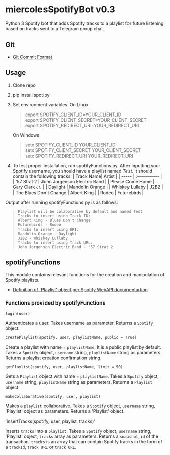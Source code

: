 # miercolesSpotifyBot v0.3
Python 3 Spotify bot that adds Spotify tracks to a playlist for future listening based on tracks sent to a Telegram group chat. 

## Git
* [Git Commit Format](http://udacity.github.io/git-styleguide/)
## Usage
1. Clone repo
2. pip install spotipy
3. Set environment variables. 
    On Linux 
    >export SPOTIFY_CLIENT_ID=YOUR_CLIENT_ID  
    >export SPOTIFY_CLIENT_SECRET=YOUR_CLIENT_SECRET  
    >export SPOTIFY_REDIRECT_URI=YOUR_REDIRECT_URI  

    On Windows
    >setx SPOTIFY_CLIENT_ID YOUR_CLIENT_ID  
    >setx SPOTIFY_CLIENT_SECRET YOUR_CLIENT_SECRET  
    >setx SPOTIFY_REDIRECT_URI YOUR_REDIRECT_URI  
4. To test proper installation, run spotifyFunctions.py. After inputting your Spotify username, you should have a playlist named *Test*. It should contain the following tracks:
    | Track Name| Artist |
    | ----- | :----------- |
    | '57 Strat 2 | John Jorgenson Electric Band |
    | Please Come Home | Gary Clark Jr. |
    | Daylight | Mandolin Orange |
    | Whiskey Lullaby | J2B2 |
    | The Blues Don't Change | Albert King |
    | Rodeo | Futurebirds|

Output after running spotifyFunctions.py is as follows:
 > `Playlist will be colaborative by default and named Test`  
 > `Tracks to insert using Track ID:`   
 > `Albert King - Blues Don't Change`  
 > `Futurebirds - Rodeo`  
 > `Tracks to insert using URI:`  
 > `Mandolin Orange - Daylight`  
 > `J2B2 - Whiskey Lullaby`  
 > `Tracks to insert using Track URL:`  
 > `John Jorgenson Electric Band - '57 Strat 2`  
    
## spotifyFunctions
This module contains relevant functions for the creation and manipulation of Spotify playlists.
* [Definition of `Playlist' object per Spotify WebAPI documentartion](https://developer.spotify.com/web-api/object-model/#playlist-object-full)

### Functions provided by spotifyFunctions

`login(user)`

Authenticates a user. Takes username as parameter. 
Returns a `Spotify` object.

`createPlaylist(spotify, user, playlistName, public = True)`

Create a playlist with name = `playlistName`. It is a public playlist by default. Takes a `Spotify` object, `username` string, `playlistName` string as parameters. Returns a playlist creation confirmation string. 

`getPlaylist(spotify, user, playlistName, limit = 50)`

Gets a `Playlist` object with name = `playlistName`. Takes a `Spotify` object, `username` string, `playlistName` string as parameters. Returns a `Playlist` object. 
 
 `makeCollaborative(spotify, user, playlist)`

Makes a `playlist` collaborative. Takes a `Spotify` object, `username` string, 'Playlist' object as parameters. Returns a 'Playlist' object.
 
 'insertTracks(spotify, user, playlist, tracks)'
 
 Inserts `tracks` into a `playlist`. Takes a `Spotify` object, `username` string, 'Playlist' object, `tracks` array as parameters. Returns a `snapshot_id` of the transaction. 
 `tracks` is an array that can contain Spotify tracks in the form of a `trackId`, `track URI` or `track URL`. 